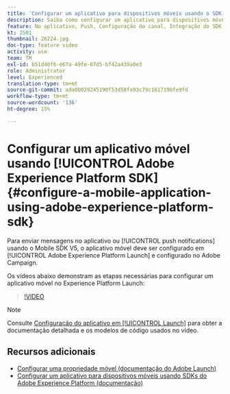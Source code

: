 ```yaml
---
title: 'Configurar um aplicativo para dispositivos móveis usando o SDK da Adobe Experience Platform '
description: Saiba como configurar um aplicativo para dispositivos móveis no Adobe Experience Platform Launch e como configurá-lo no Adobe Campaign.
feature: No aplicativo, Push, Configuração do canal, Integração do SDK móvel
kt: 2501
thumbnail: 26224.jpg
doc-type: feature video
activity: use
team: TM
exl-id: b51d40f6-e67a-49fe-87d5-bf42a439a0e3
role: Administrator
level: Experienced
translation-type: tm+mt
source-git-commit: ada0b029245190f53d58fa93c79c161719bfe9fd
workflow-type: tm+mt
source-wordcount: '136'
ht-degree: 15%

---
```


# Configurar um aplicativo móvel usando [!UICONTROL Adobe Experience Platform SDK] {#configure-a-mobile-application-using-adobe-experience-platform-sdk}

Para enviar mensagens no aplicativo ou [!UICONTROL push notifications] usando o Mobile SDK V5, o aplicativo móvel deve ser configurado em [!UICONTROL Adobe Experience Platform Launch] e configurado no Adobe Campaign.

Os vídeos abaixo demonstram as etapas necessárias para configurar um aplicativo móvel no Experience Platform Launch:

>[!VIDEO](https://video.tv.adobe.com/v/26224?quality=12)

>[!NOTE]
>
>Consulte [Configuração do aplicativo em [!UICONTROL Launch]](https://helpx.adobe.com/campaign/kb/configuring-app-sdk.html#ConfiguringyourapplicationinLaunch) para obter a documentação detalhada e os modelos de código usados no vídeo.

## Recursos adicionais

* [Configurar uma propriedade móvel (documentação do Adobe Launch)](https://aep-sdks.gitbook.io/docs/getting-started/create-a-mobile-property)
* [Configurar um aplicativo para dispositivos móveis usando SDKs do Adobe Experience Platform (documentação)](https://helpx.adobe.com/campaign/kb/configuring-app-sdk.html)
